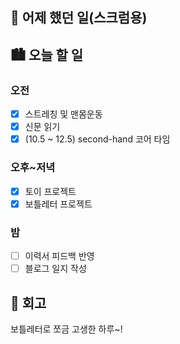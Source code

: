 ## 🌃 어제 했던 일(스크럼용)

## 🏙️ 오늘 할 일

### 오전

- [x] 스트레칭 및 맨몸운동
- [x] 신문 읽기
- [x] (10.5 ~ 12.5) second-hand 코어 타임

### 오후~저녁

- [x] 토이 프로젝트
- [x] 보틀레터 프로젝트

### 밤

- [ ] 이력서 피드백 반영
- [ ] 블로그 일지 작성

## 🌆 회고

보틀레터로 쪼금 고생한 하루~!
